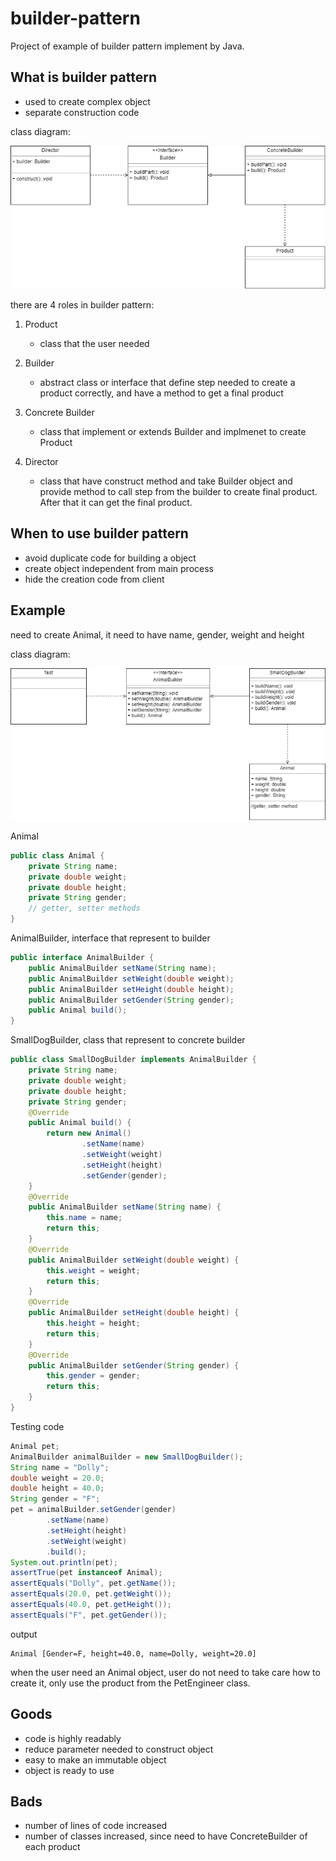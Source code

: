 # builder-pattern
Project of example of builder pattern implement by Java. 

## What is builder pattern
- used to create complex object
- separate construction code

class diagram:

![builder-pattern](https://github.com/kan01234/design-patterns/blob/master/builder-pattern/builder-pattern.png)

there are 4 roles in builder pattern:
1. Product
    - class that the user needed

2. Builder
    - abstract class or interface that define step needed to create a product correctly, and have a method to get a final product

3. Concrete Builder
    - class that implement or extends Builder and implmenet to create Product

4. Director
    - class that have construct method and take Builder object and provide method to call step from the builder to create final product. After that it can get the final product.

## When to use builder pattern
- avoid duplicate code for building a object
- create object independent from main process
- hide the creation code from client

## Example
need to create Animal, it need to have name, gender, weight and height

class diagram:

![builder-pattern-example](https://github.com/kan01234/design-patterns/blob/master/builder-pattern/builder-pattern-example.png)

Animal
```java
public class Animal {
    private String name;
    private double weight;
    private double height;
    private String gender;
    // getter, setter methods
}
```

AnimalBuilder, interface that represent to builder
```java
public interface AnimalBuilder {
    public AnimalBuilder setName(String name);
    public AnimalBuilder setWeight(double weight);
    public AnimalBuilder setHeight(double height);
    public AnimalBuilder setGender(String gender);
    public Animal build();
}
```

SmallDogBuilder, class that represent to concrete builder
```java
public class SmallDogBuilder implements AnimalBuilder {
    private String name;
    private double weight;
    private double height;
    private String gender;
    @Override
    public Animal build() {
        return new Animal()
                .setName(name)
                .setWeight(weight)
                .setHeight(height)
                .setGender(gender);
    }
    @Override
    public AnimalBuilder setName(String name) {
        this.name = name;
        return this;
    }
    @Override
    public AnimalBuilder setWeight(double weight) {
        this.weight = weight;
        return this;
    }
    @Override
    public AnimalBuilder setHeight(double height) {
        this.height = height;
        return this;
    }
    @Override
    public AnimalBuilder setGender(String gender) {
        this.gender = gender;
        return this;
    }
}
```

Testing code
```java
Animal pet;
AnimalBuilder animalBuilder = new SmallDogBuilder();
String name = "Dolly";
double weight = 20.0;
double height = 40.0;
String gender = "F";
pet = animalBuilder.setGender(gender)
        .setName(name)
        .setHeight(height)
        .setWeight(weight)
        .build();
System.out.println(pet);
assertTrue(pet instanceof Animal);
assertEquals("Dolly", pet.getName());
assertEquals(20.0, pet.getWeight());
assertEquals(40.0, pet.getHeight());
assertEquals("F", pet.getGender());
```

output
```
Animal [Gender=F, height=40.0, name=Dolly, weight=20.0]
```

when the user need an Animal object, user do not need to take care how to create it, only use the product from the PetEngineer class.

## Goods
- code is highly readably
- reduce parameter needed to construct object
- easy to make an immutable object
- object is ready to use

## Bads
- number of lines of code increased
- number of classes increased, since need to have ConcreteBuilder of each product
